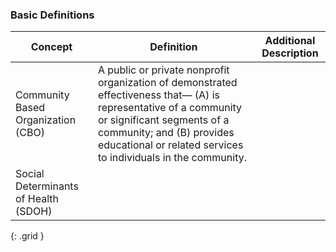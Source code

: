 ### Basic Definitions

|  Concept  | Definition | Additional Description|
|-----|-------------------|--------------------|
| Community Based Organization (CBO) | A public or private nonprofit organization of demonstrated effectiveness that— (A) is representative of a community or significant segments of a community; and (B) provides educational or related services to individuals in the community. |  |
| Social Determinants of Health (SDOH) | | |
{: .grid }
